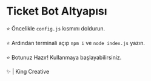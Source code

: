 # Ticket Bot Altyapısı
⭐ Öncelikle `config.js` kısmını doldurun.

⭐ Ardından terminali açıp `npm i` ve `node index.js` yazın.

⭐ Botunuz Hazır! Kullanmaya başlayabilirsiniz.

✨ | King Creative
